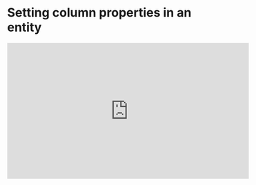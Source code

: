 ﻿# Setting column properties in an entity 

<iframe width="560" height="315" src="https://www.youtube.com/embed/OZrBp1qoaqE?list=PL1DEQjXG2xnItyh3tX-1kfE3K50w48PNA" frameborder="0" allowfullscreen></iframe>

